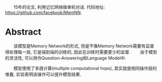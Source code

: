 &emsp;&emsp;15年的论文, 利用记忆网络做单轮对话.
代码地址: https://github.com/facebook/MemNN.

# Abstract
&emsp;&emsp;该模型是Memory Network的形式, 但是不像Memory Network需要有监督得处理每一层, 它是端到端的训练的, 因此在训练时需要更少的监督. 
&emsp;&emsp;由于模型的灵活性, 可以用作Question-Answering和Language Model中.  

&emsp;&emsp;模型使用了多跳计算(multiple computational hops), 其实就是相同操作层的堆叠, 实验表明该操作可以提升模型结果. 
